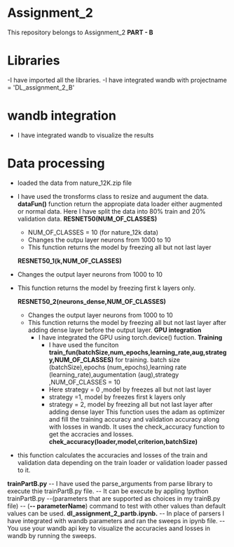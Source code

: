 # Assignment_2
This repository belongs to Assignment_2
 **PART - B** 
 # Libraries
-I have imported all the libraries.
-I have integrated wandb with projectname = 'DL_assignment_2_B'
# wandb integration #
- I have integrated wandb to visualize the results
# Data processing #
- loaded the data from nature_12K.zip file
- I have used the tronsforms class to resize and augument the data. **dataFun()** function return the appropiate data loader either augmented or normal data. Here I have split the data into 80% train and 20% validation data.
  **RESNET50(NUM_OF_CLASSES)**
  - NUM_OF_CLASSES = 10 (for nature_12k data)
  -  Changes the outpu layer neurons from 1000 to 10
  -  This function returns the model by freezing all but not last layer
  
  **RESNET50_1(k,NUM_OF_CLASSES)**
- Changes the output layer neurons from 1000 to 10
- This function returns the model by freezing first k layers only.

  **RESNET50_2(neurons_dense,NUM_OF_CLASSES)**
  - Changes the output layer neurons from 1000 to 10
  - This function returns the model by freezing all but not last layer after adding dense layer before the output layer.
    **GPU integration**
    - I have integrated the GPU using torch.device() fuction.
    **Training**
      - I have used the funciton **train_fun(batchSize,num_epochs,learning_rate,aug,strategy,NUM_OF_CLASSES)** for training. batch size (batchSize),epochs (num_epochs),learning rate (learning_rate),augumentation (aug),strategy ,NUM_OF_CLASSES = 10
      - Here strategy = 0 ,model by freezes all but not last layer
      - strategy =1, model by freezes first k layers only
      - strategy = 2, model by freezing all but not last layer after adding dense layer
      This function uses the adam as optimizer and fill the training accuracy and validation accuracy along with losses in wandb. It uses the check_accuracy function to get the accracies and losses.
**chek_accuracy(loader,model,criterion,batchSize)**
- this function calculates the accuracies and losses of the train and validation data depending on the train loader or validation loader passed to it.
  
**trainPartB.py**
  -- I have used the parse_arguments from parse library to execute thie trainPartB.py file.
  -- It can be execute by appling !python trainPartB.py --(parameters that are supported as choices in my trainB.py file)
  -- (**-- parameterName**) command to test with other values than default values can be used.
 **dl_assignment_2_partb.ipynb.**
  -- In place of parsers I have integrated with wandb parameters and ran the sweeps in ipynb file.
  -- You use your wandb api key to visualize the accuracies aand losses in wandb by running the sweeps.


